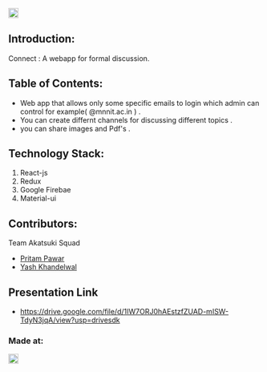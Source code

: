 <p align="center">
</p>

<a href="https://hack36.com"> <img src="http://bit.ly/BuiltAtHack36" height=20px> </a>


## Introduction:
  Connect :   A webapp for formal discussion.
  
## Table of Contents:
* Web app that allows only some specific emails to login which admin can control for example( @mnnit.ac.in ) .
* You can create differnt channels for discussing different topics .
* you can share images and Pdf's .

## Technology Stack:
  1) React-js
  2) Redux
  3) Google Firebae
  4) Material-ui
  

## Contributors:

Team Akatsuki Squad

* [Pritam Pawar](https://github.com/pritamp17)
* [Yash Khandelwal](https://github.com/yash24septem)
## Presentation Link
* https://drive.google.com/file/d/1IW7ORJ0hAEstzfZUAD-mISW-TdyN3jqA/view?usp=drivesdk
### Made at:
<a href="https://hack36.com"> <img src="http://bit.ly/BuiltAtHack36" height=20px> </a>
